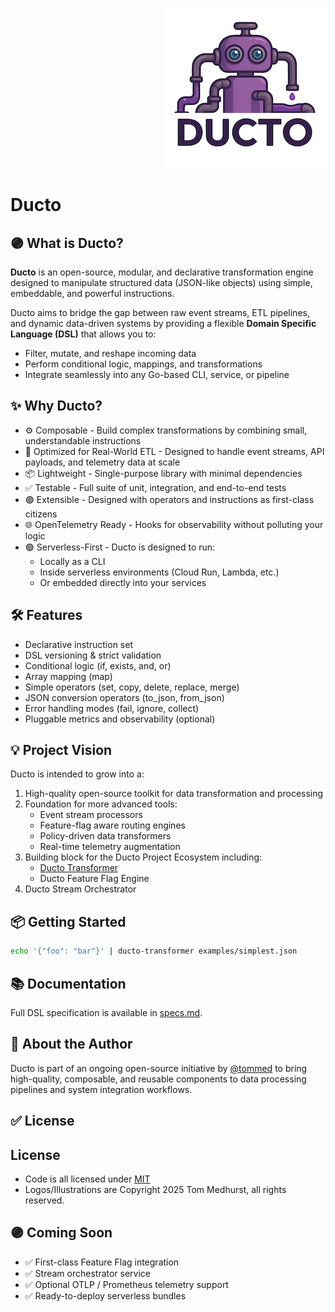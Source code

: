 <p align="right">
<img alt="Ducto Logo" src="./assets/ducto-logo-small.png"/>
</p>

# Ducto

## 🟣 What is Ducto?
**Ducto** is an open-source, modular, and declarative transformation engine designed to manipulate structured data (JSON-like objects) using simple, embeddable, and powerful instructions.

Ducto aims to bridge the gap between raw event streams, ETL pipelines, and dynamic data-driven systems by providing a flexible **Domain Specific Language (DSL)** that allows you to:
- Filter, mutate, and reshape incoming data
- Perform conditional logic, mappings, and transformations
- Integrate seamlessly into any Go-based CLI, service, or pipeline

## ✨ Why Ducto?
- ⚙ Composable - Build complex transformations by combining small, understandable instructions
- 🚀 Optimized for Real-World ETL - Designed to handle event streams, API payloads, and telemetry data at scale
- 📦 Lightweight - Single-purpose library with minimal dependencies
- ✅ Testable - Full suite of unit, integration, and end-to-end tests
- 🟣 Extensible - Designed with operators and instructions as first-class citizens
- 🌐 OpenTelemetry Ready - Hooks for observability without polluting your logic
- 🟢 Serverless-First - Ducto is designed to run:
  - Locally as a CLI
  - Inside serverless environments (Cloud Run, Lambda, etc.)
  - Or embedded directly into your services

## 🛠️ Features
- Declarative instruction set
- DSL versioning & strict validation
- Conditional logic (if, exists, and, or)
- Array mapping (map)
- Simple operators (set, copy, delete, replace, merge)
- JSON conversion operators (to_json, from_json)
- Error handling modes (fail, ignore, collect)
- Pluggable metrics and observability (optional)

## 💡 Project Vision
Ducto is intended to grow into a:

1. High-quality open-source toolkit for data transformation and processing
1. Foundation for more advanced tools:
   - Event stream processors
   - Feature-flag aware routing engines
   - Policy-driven data transformers
   - Real-time telemetry augmentation
1. Building block for the Ducto Project Ecosystem including:
   - [Ducto Transformer](https://github.com/tommed/dsl-transformer)
   - Ducto Feature Flag Engine
1. Ducto Stream Orchestrator

## 📦 Getting Started
```bash
echo '{"foo": "bar"}' | ducto-transformer examples/simplest.json
```

## 📚 Documentation
Full DSL specification is available in [specs.md](https://github.com/tommed/dsl-transformer/blob/main/docs/specs.md).

## 🧰 About the Author
Ducto is part of an ongoing open-source initiative by [@tommed](https://linkedin.com/in/tommed) to bring high-quality, composable, and reusable components to data processing pipelines and system integration workflows.

## ✅ License
## License

- Code is all licensed under [MIT](https://github.com/tommed/dsl-transformer/blob/main/LICENSE)
- Logos/Illustrations are Copyright 2025 Tom Medhurst, all rights reserved.

## 🟣 Coming Soon
- ✅ First-class Feature Flag integration
- ✅ Stream orchestrator service
- ✅ Optional OTLP / Prometheus telemetry support
- ✅ Ready-to-deploy serverless bundles
